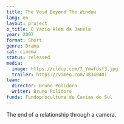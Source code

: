 ```yaml
---
title: The Void Beyond The Window
lang: en
layout: project
o_title: O Vazio Além da Janela
year: 2007
format: Short
genre: Drama
cat: cinema
status: released
media:
  image: https://cldup.com/7_Ymwfdsf3.jpg
  trailer: https://vimeo.com/38340401
team:
  director: Bruno Polidoro
  writer: Bruno Polidoro
funds: Fundoprocultura de Caxias do Sul
---
```


The end of a relationship through a camera.
